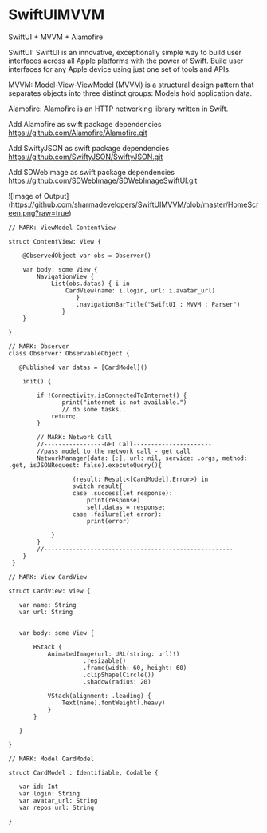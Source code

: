# SwiftUIMVVM

SwiftUI + MVVM + Alamofire


SwiftUI: SwiftUI is an innovative, exceptionally simple way to build user interfaces across all Apple platforms with the power of Swift. Build user interfaces for any Apple device using just one set of tools and APIs.

MVVM: Model-View-ViewModel (MVVM) is a structural design pattern that separates objects into three distinct groups: Models hold application data. 

Alamofire: Alamofire is an HTTP networking library written in Swift. 

Add Alamofire as swift package dependencies
https://github.com/Alamofire/Alamofire.git

Add SwiftyJSON as swift package dependencies
https://github.com/SwiftyJSON/SwiftyJSON.git

Add SDWebImage as swift package dependencies
https://github.com/SDWebImage/SDWebImageSwiftUI.git


![Image of Output]
(https://github.com/sharmadevelopers/SwiftUIMVVM/blob/master/HomeScreen.png?raw=true)

```
// MARK: ViewModel ContentView

struct ContentView: View {

    @ObservedObject var obs = Observer()
    
    var body: some View {
        NavigationView {
            List(obs.datas) { i in
                CardView(name: i.login, url: i.avatar_url)
                   }
                   .navigationBarTitle("SwiftUI : MVVM : Parser")
               }
    }
    
}
```

```
// MARK: Observer
class Observer: ObservableObject {
   
   @Published var datas = [CardModel]()
    
    init() {
        
        if !Connectivity.isConnectedToInternet() {
               print("internet is not available.")
               // do some tasks..
            return;
        }
       
        // MARK: Network Call
        //-----------------GET Call----------------------
        //pass model to the network call - get call
        NetworkManager(data: [:], url: nil, service: .orgs, method: .get, isJSONRequest: false).executeQuery(){

                  (result: Result<[CardModel],Error>) in
                  switch result{
                  case .success(let response):
                      print(response)
                      self.datas = response;
                  case .failure(let error):
                      print(error)
                    
            }
        }
        //-----------------------------------------------------
    }
 }
 ```
 
 ```
 // MARK: View CardView

struct CardView: View {
    
    var name: String
    var url: String
    

    var body: some View {
        
        HStack {
            AnimatedImage(url: URL(string: url)!)
                      .resizable()
                      .frame(width: 60, height: 60)
                      .clipShape(Circle())
                      .shadow(radius: 20)
                      
            VStack(alignment: .leading) {
                Text(name).fontWeight(.heavy)
            }
        }
       
    }
    
}
```
 
 ```
// MARK: Model CardModel

struct CardModel : Identifiable, Codable {
    
    var id: Int
    var login: String
    var avatar_url: String
    var repos_url: String
    
}
 
 ```
